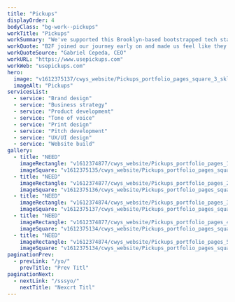 ```yaml
---
title: "Pickups"
displayOrder: 4
bodyClass: "bg-work--pickups"
workTitle: "Pickups"
workSummary: "We've supported this Brooklyn-based bootstrapped tech start-up from concept to capital raising, creating a stand-out brand with compelling messaging to drive interest from customers, partners and the Venture Capital community."
workQuote: "B2F joined our journey early on and made us feel like they were enduring the long nights with us. They bring high energy, vast imagination, humility, and open mindedness to all creative discussions. Even beyond creativity, B2F helps you to find your 'why' by guiding you into further discovery and by asking the right questions. No traditional firm would've taken such an approach."
workQuoteSource: "Gabriel Cepeda, CEO"
workURL: "https://www.usepickups.com"
workWeb: "usepickups.com"
hero:
  image: "v1612375137/cwys_website/Pickups_portfolio_pages_square_3_sklbfr"
  imageAlt: "Pickups"
servicesList:
  - service: "Brand design"
  - service: "Business strategy"
  - service: "Product development"
  - service: "Tone of voice"
  - service: "Print design"
  - service: "Pitch development"
  - service: "UX/UI design"
  - service: "Website build"
gallery:
  - title: "NEED"
    imageRectangle: "v1612374877/cwys_website/Pickups_portfolio_pages_1_erhcib"
    imageSquare: "v1612375135/cwys_website/Pickups_portfolio_pages_square_1_kh6xv4"
  - title: "NEED"
    imageRectangle: "v1612374877/cwys_website/Pickups_portfolio_pages_2_kzxxba"
    imageSquare: "v1612375136/cwys_website/Pickups_portfolio_pages_square_2_m85khs"
  - title: "NEED"
    imageRectangle: "v1612374874/cwys_website/Pickups_portfolio_pages_3_omp1x2"
    imageSquare: "v1612375137/cwys_website/Pickups_portfolio_pages_square_3_sklbfr"
  - title: "NEED"
    imageRectangle: "v1612374877/cwys_website/Pickups_portfolio_pages_4_bd0zlq"
    imageSquare: "v1612375134/cwys_website/Pickups_portfolio_pages_square_4_lhrplo"
  - title: "NEED"
    imageRectangle: "v1612374874/cwys_website/Pickups_portfolio_pages_5_aqrjq0"
    imageSquare: "v1612375134/cwys_website/Pickups_portfolio_pages_square_5_gz4nlx"
paginationPrev:
  - prevLink: "/yo/"
    prevTitle: "Prev Titl"
paginationNext:
  - nextLink: "/sssyo/"
    nextTitle: "Nexcrt Titl"
---
```

